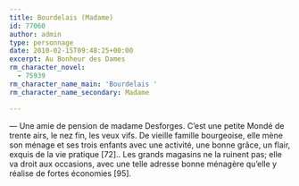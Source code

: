 ```yaml
---
title: Bourdelais (Madame)
id: 77060
author: admin
type: personnage
date: 2010-02-15T09:48:25+00:00
excerpt: Au Bonheur des Dames
rm_character_novel:
  - 75939
rm_character_name_main: 'Bourdelais '
rm_character_name_secondary: Madame

---
```

— Une amie de pension de madame Desforges. C&rsquo;est une petite Mondé de trente airs, le nez fin, les veux vifs. De vieille famille bourgeoise, elle mène son ménage et ses trois enfants avec une activité, une bonne grâce, un flair, exquis de la vie pratique [72].. Les grands magasins ne la ruinent pas; elle va droit aux occasions, avec une telle adresse bonne ménagère qu&rsquo;elle y réalise de fortes économies [95]. 